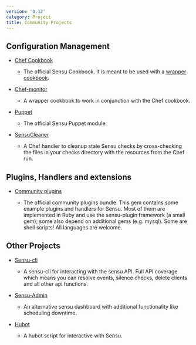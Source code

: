 ```yaml
---
version: '0.12'
category: Project
title: Community Projects
---
```


## Configuration Management

* [Chef Cookbook](https://github.com/sensu/sensu-chef)

  - The official Sensu Cookbook.  It is meant to be used with a [wrapper cookbook](https://github.com/portertech/chef-monitor).

* [Chef-monitor](https://github.com/portertech/chef-monitor)

  - A wrapper cookbook to work in conjunction with the Chef cookbook.

* [Puppet](https://github.com/sensu/sensu-puppet)

  - The official Sensu Puppet module.

* [SensuCleaner](https://github.com/SimpleFinance/chef-handler-sensu)

  - A Chef handler to cleanup stale Sensu checks by cross-checking the files in your checks directory with the resources from the Chef run.


## Plugins, Handlers and extensions

* [Community plugins](https://github.com/sensu/sensu-community-plugins)

  - The official community plugins bundle. This gem contains some example plugins and handlers for Sensu. Most of them are implemented in Ruby and use the sensu-plugin framework (a small gem); some also depend on additional gems (e.g. mysql). Some are shell scripts! All languages are welcome.


## Other Projects

* [Sensu-cli](https://github.com/agent462/sensu-cli)

  - A sensu-cli for interacting with the sensu API.  Full API coverage which means you can resolve events, silence checks, delete clients and all other api functions.

* [Sensu-Admin](https://github.com/sensu/sensu-admin)

  - An alternative sensu dashboard with additional functionality like scheduling downtime.

* [Hubot](https://github.com/sensu/sensu-hubot)

  - A hubot script for interactive with Sensu.
